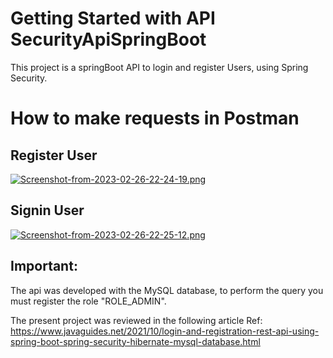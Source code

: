 # Getting Started with API SecurityApiSpringBoot

This project is a springBoot API to login and register Users, using Spring Security.

# How to make requests in Postman

## Register User

[![Screenshot-from-2023-02-26-22-24-19.png](https://i.postimg.cc/hjssW00X/Screenshot-from-2023-02-26-22-24-19.png)](https://postimg.cc/47KVpVqG)

## Signin User

[![Screenshot-from-2023-02-26-22-25-12.png](https://i.postimg.cc/FHbJBHpR/Screenshot-from-2023-02-26-22-25-12.png)](https://postimg.cc/18ttgPLh)

## Important: 

The api was developed with the MySQL database, to perform the query you must register the role "ROLE_ADMIN".

The present project was reviewed in the following article
Ref: https://www.javaguides.net/2021/10/login-and-registration-rest-api-using-spring-boot-spring-security-hibernate-mysql-database.html
